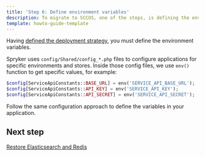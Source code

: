 ```yaml
---
title: 'Step 6: Define environment variables'
description: To migrate to SCCOS, one of the steps, is defining the environment variables.
template: howto-guide-template
---
```


Having [defined the deployment strategy](/docs/scos/dev/migration-concepts/migrate-to-sccos/step-5-define-the-deployment-strategy.html), you must define the environment variables.

Spryker uses `config/Shared/config_*.php` files to configure applications for specific environments and stores. Inside those config files, we use `env()` function to get specific values, for example:

```php
$config[ServiceApiConstants::BASE_URL] = env('SERVICE_API_BASE_URL');
$config[ServiceApiConstants::API_KEY] = env('SERVICE_API_KEY');
$config[ServiceApiConstants::API_SECRET] = env('SERVICE_API_SECRET');
```
Follow the same configuration approach to define the variables in your application.

## Next step

[Restore Elasticsearch and Redis](/docs/scos/dev/migration-concepts/migrate-to-sccos/step-7-restore-es-and-redis.html)
